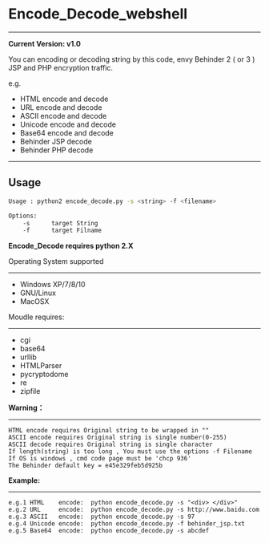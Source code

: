 # Encode_Decode_webshell

---

**Current Version:  v1.0**

You can encoding or decoding string by this code, envy Behinder 2 ( or 3 ) JSP and PHP encryption traffic.

e.g.

- HTML encode and decode
- URL encode and decode
- ASCII encode and decode
- Unicode encode and decode
- Base64 encode and decode
- Behinder JSP decode
- Behinder PHP decode

---

## Usage

```bash
Usage : python2 encode_decode.py -s <string> -f <filename>

Options:
	-s 		target String
	-f		target Filname
```



**Encode_Decode requires python 2.X**

Operating System supported

----------------------------------------

- Windows XP/7/8/10
- GNU/Linux
- MacOSX



Moudle requires:

---

- cgi
- base64
- urllib
- HTMLParser
- pycryptodome
- re
- zipfile



**Warning：**

---

```
HTML encode requires Original string to be wrapped in ""
ASCII encode requires Original string is single number(0-255)
ASCII decode requires Original string is single character
If length(string) is too long , You must use the options -f Filename
If OS is windows , cmd code page must be 'chcp 936'
The Behinder default key = e45e329feb5d925b
```



**Example:**

---

```
e.g.1 HTML    encode:  python encode_decode.py -s "<div> </div>"
e.g.2 URL     encode:  python encode_decode.py -s http://www.baidu.com
e.g.3 ASCII   encode:  python encode_decode.py -s 97
e.g.4 Unicode encode:  python encode_decode.py -f behinder_jsp.txt 
e.g.5 Base64  encode:  python encode_decode.py -s abcdef
```



